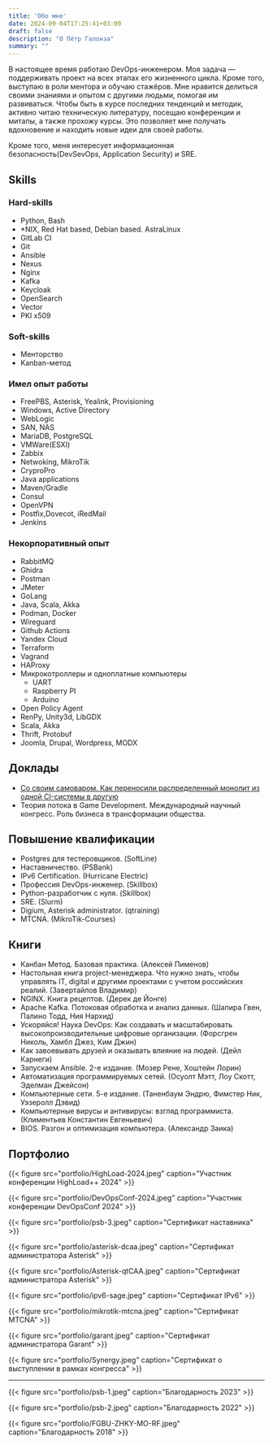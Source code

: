 ```yaml
---
title: 'Обо мне'
date: 2024-09-04T17:25:41+03:00
draft: false
description: "О Пётр Галонза"
summary: ""
---
```


В настоящее время работаю DevOps-инженером. Моя задача — поддерживать проект на всех этапах его жизненного цикла. Кроме того, выступаю в роли ментора и обучаю стажёров. Мне нравится делиться своими знаниями и опытом с другими людьми, помогая им развиваться. Чтобы быть в курсе последних тенденций и методик, активно читаю техническую литературу, посещаю конференции и митапы, а также прохожу курсы. Это позволяет мне получать вдохновение и находить новые идеи для своей работы.

Кроме того, меня интересует информационная безопасность(DevSevOps, Application Security) и SRE.

## Skills

### Hard-skills

- Python, Bash
- *NIX, Red Hat based, Debian based. AstraLinux
- GitLab CI
- Git
- Ansible
- Nexus
- Nginx
- Kafka
- Keycloak
- OpenSearch
- Vector
- PKI x509

### Soft-skills

- Менторство
- Kanban-метод

### Имел опыт работы

- FreePBS, Asterisk, Yealink, Provisioning
- Windows, Active Directory
- WebLogic
- SAN, NAS
- MariaDB, PostgreSQL
- VMWare(ESXI)
- Zabbix
- Netwoking, MikroTik
- CryproPro
- Java applications
- Maven/Gradle
- Consul
- OpenVPN
- Postfix,Dovecot, iRedMail
- Jenkins

### Некорпоративный опыт

- RabbitMQ
- Ghidra
- Postman
- JMeter
- GoLang
- Java, Scala, Akka
- Podman, Docker
- Wireguard
- Github Actions
- Yandex Cloud
- Terraform
- Vagrand
- HAProxy
- Микрокотроллеры и одноплатные компьютеры
    - UART
    - Raspberry PI
    - Arduino
- Open Policy Agent
- RenPy, Unity3d, LibGDX
- Scala, Akka
- Thrift, Protobuf
- Joomla, Drupal, Wordpress, MODX

## Доклады

- [Со своим самоваром. Как переносили распределенный монолит из одной CI-системы в другую](https://rutube.ru/video/0753e70d163073e9d6c16b1bef8af9ee/)
- Теория потока в Game Development. Международный научный конгресс. Роль бизнеса в трансформации общества.

## Повышение квалификации

- Postgres для тестеровщиков. (SoftLine)
- Наставничество. (PSBank)
- IPv6 Certification. (Hurricane Electric)
- Профессия DevOps-инженер. (Skillbox)
- Python-разработчик с нуля. (Skillbox)
- SRE. (Slurm)
- Digium, Asterisk administrator. (qtraining)
- MTCNA. (MikroTik-Courses)

## Книги

- Канбан Метод. Базовая практика. (Алексей Пименов)
- Настольная книга project-менеджера. Что нужно знать, чтобы управлять IT, digital и другими проектами с учетом российских реалий. (Завертайлов Владимир)
- NGINX. Книга рецептов. (Дерек де Йонге)
- Apache Kafka. Потоковая обработка и анализ данных. (Шапира Гвен, Палино Тодд, Ния Нархид)
- Ускоряйся! Наука DevOps: Как создавать и масштабировать высокопроизводительные цифровые организации. (Форсгрен Николь, Хамбл Джез, Ким Джин)
- Как завоевывать друзей и оказывать влияние на людей. (Дейл Карнеги)
- Запускаем Ansible. 2-е издание. (Мозер Рене, Хоштейн Лорин)
- Автоматизация программируемых сетей. (Осуолт Мэтт, Лоу Скотт, Эделман Джейсон)
- Компьютерные сети. 5-е издание. (Таненбаум Эндрю, Фимстер Ник, Уэзеролл Дэвид)
- Компьютерные вирусы и антивирусы: взгляд программиста. (Климентьев Константин Евгеньевич)
- BIOS. Разгон и оптимизация компьютера. (Александр Заика)

## Портфолио

{{< figure
    src="portfolio/HighLoad-2024.jpeg"
    caption="Участник конференции HighLoad++ 2024"
    >}}

{{< figure
    src="portfolio/DevOpsConf-2024.jpeg"
    caption="Участник конференции DevOpsConf 2024"
    >}}

{{< figure
    src="portfolio/psb-3.jpeg"
    caption="Сертификат наставника"
    >}}

{{< figure
    src="portfolio/asterisk-dcaa.jpeg"
    caption="Сертификат администратора Asterisk"
    >}}

{{< figure
    src="portfolio/Asterisk-qtCAA.jpeg"
    caption="Сертификат администратора Asterisk"
    >}}

{{< figure
    src="portfolio/ipv6-sage.jpeg"
    caption="Сертификат IPv6"
    >}}

{{< figure
    src="portfolio/mikrotik-mtcna.jpeg"
    caption="Сертификат MTCNA"
    >}}

{{< figure
    src="portfolio/garant.jpeg"
    caption="Сертификат администратора Garant"
    >}}

{{< figure
    src="portfolio/Synergy.jpeg"
    caption="Сертификат о выступлении в рамках конгресса"
    >}}

---

{{< figure
    src="portfolio/psb-1.jpeg"
    caption="Благодарность 2023"
    >}}

{{< figure
    src="portfolio/psb-2.jpeg"
    caption="Благодарность 2022"
    >}}

{{< figure
    src="portfolio/FGBU-ZHKY-MO-RF.jpeg"
    caption="Благодарность 2018"
    >}}
